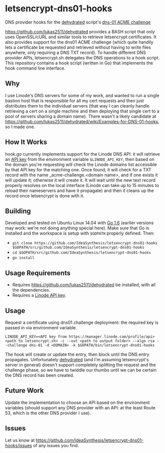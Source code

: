 # letsencrypt-dns01-hooks

DNS provider hooks for the [dehydrated](https://github.com/lukas2511/dehydrated) script's [dns-01 ACME challenge](https://tools.ietf.org/html/draft-ietf-acme-acme-01#page-44)

https://github.com/lukas2511/dehydrated provides a BASH script that only uses OpenSSL/cURL and similar tools to retrieve letsencrypt certificates. It also provides support for the dns01 ACME challenge (which quite handily lets a certificate be requested and retrieved without having to write files anywhere, only requiring a DNS TXT record). To handle different DNS provider APIs, letsencrypt.sh delegates the DNS operations to a hook script. This repository contains a hook script (written in Go) that implements the hook command line interface.

## Why

I use Linode's DNS servers for some of my work, and wanted to run a single bastion host that is responsible for all my cert requests and then just distributes them to the individual servers (that way I can cleanly handle retrieving a cert on a single machine and then deploying that single cert to a pool of servers sharing a domain name). There wasn't a likely candidate at https://github.com/lukas2511/dehydrated/wiki/Examples-for-DNS-01-hooks, so I made one.

## How It Works

hook.go currently implements support for the Linode DNS API: it will retrieve an [API key](https://www.linode.com/docs/platform/api/api-key) from the environment variable `$LINODE_API_KEY`, then based on the domain you're requesting will check the Linode domains list accessible by that API key for the matching one. Once found, it will check for a TXT record with the name _acme-challenge.&lt;domain name&gt;, and if one exists it will update it; otherwise it will create it. It will wait until the new text record properly resolves on the local interface (Linode can take up to 15 minutes to reload their nameservers and have it propagate) and then it cleans up the record once letsencrypt is done with it.

## Building

Developed and tested on Ubuntu Linux 14.04 with [Go 1.6](https://launchpad.net/~hectane/+archive/ubuntu/go-1.6) (earlier versions may work: we're not doing anything special here). Make sure that Go is installed and the workspace is setup with `$GOPATH` properly defined. Then:

- `git clone https://github.com/IdeaSynthesis/letsencrypt-dns01-hooks $GOPATH/src/github.com/IdeaSynthesis/letsencrypt-dns01-hooks`
- `cd $GOPATH/src/github.com/IdeaSynthesis/letsencrypt-dns01-hooks`
- `go install`

## Usage Requirements

- Requires https://github.com/lukas2511/dehydrated be installed, with all the dependencies.
- Requires a [Linode API key](https://www.linode.com/docs/platform/api/api-key).

## Usage

Request a certificate using dns01 challenge deployment: the required key is passed in via environment variable.


    LINODE_API_KEY=<API key from https://manager.linode.com/profile/api> <path to letsencrypt.sh> -c --out <path to output folder> --algo rsa --challenge dns-01 -d <DOMAIN> -k $GOPATH/bin/letsencrypt-dns01-hooks


The hook will create or update the entry, then block until the DNS entry propagates. Unfortunately [dehydrated](https://github.com/lukas2511/dehydrated) (and I'm assuming letsencrypt's server in general) doesn't support completely splitting the request and the challenge phase, so we have to twiddle our thumbs until we can be certain the DNS record has been created.

## Future Work

Update the implementation to choose an API based on the environment variables (should support any DNS provider with an API: at the least Route 53, which is the other DNS provider I use).

## Issues

Let us know at https://github.com/IdeaSynthesis/letsencrypt-dns01-hooks/issues of any issues you find.
